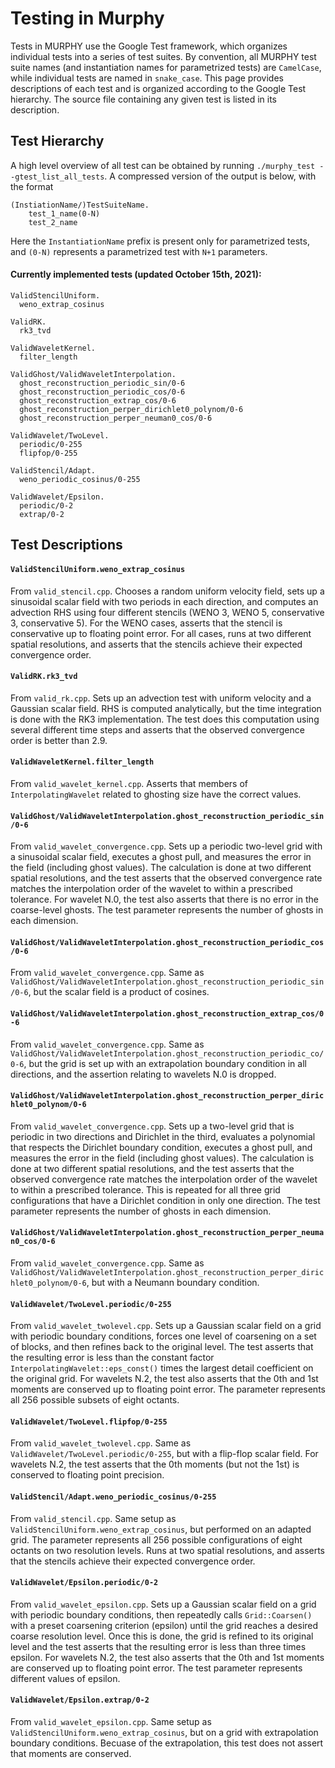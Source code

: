 # Testing in Murphy

Tests in MURPHY use the Google Test framework, which organizes individual tests into a series of test suites. By convention, all MURPHY test suite names (and instantiation names for parametrized tests) are `CamelCase`, while individual tests are named in `snake_case`. This page provides descriptions of each test and is organized according to the Google Test hierarchy. The source file containing any given test is listed in its description. 

## Test Hierarchy 
A high level overview of all test can be obtained by running `./murphy_test --gtest_list_all_tests`. A compressed version of the output is below, with the format

```
(InstiationName/)TestSuiteName.
    test_1_name(0-N)
    test_2_name
```
Here the `InstantiationName` prefix is present only for parametrized tests, and `(0-N)` represents a parametrized test with `N+1` parameters. 

#### Currently implemented tests (updated October 15th, 2021):
```
ValidStencilUniform.
  weno_extrap_cosinus

ValidRK.
  rk3_tvd

ValidWaveletKernel.
  filter_length

ValidGhost/ValidWaveletInterpolation.
  ghost_reconstruction_periodic_sin/0-6
  ghost_reconstruction_periodic_cos/0-6
  ghost_reconstruction_extrap_cos/0-6
  ghost_reconstruction_perper_dirichlet0_polynom/0-6
  ghost_reconstruction_perper_neuman0_cos/0-6

ValidWavelet/TwoLevel.
  periodic/0-255
  flipfop/0-255

ValidStencil/Adapt.
  weno_periodic_cosinus/0-255

ValidWavelet/Epsilon.
  periodic/0-2
  extrap/0-2
```

## Test Descriptions

#### `ValidStencilUniform.weno_extrap_cosinus`
From `valid_stencil.cpp`. Chooses a random uniform velocity field, sets up a sinusoidal scalar field with two periods in each direction, and computes an advection RHS using four different stencils (WENO 3, WENO 5, conservative 3, conservative 5). For the WENO cases, asserts that the stencil is conservative up to floating point error. For all cases, runs at two different spatial resolutions, and asserts that the stencils achieve their expected convergence order.

#### `ValidRK.rk3_tvd` 
From `valid_rk.cpp`. Sets up an advection test with uniform velocity and a Gaussian scalar field. RHS is computed analytically, but the time integration is done with the RK3 implementation. The test does this computation using several different time steps and asserts that the observed convergence order is better than 2.9.

#### `ValidWaveletKernel.filter_length`
From `valid_wavelet_kernel.cpp`. Asserts that members of `InterpolatingWavelet` related to ghosting size have the correct values.

#### `ValidGhost/ValidWaveletInterpolation.ghost_reconstruction_periodic_sin/0-6`
From `valid_wavelet_convergence.cpp`. Sets up a periodic two-level grid with a sinusoidal scalar field, executes a ghost pull, and measures the error in the field (including ghost values). The calculation is done at two different spatial resolutions, and the test asserts that the observed convergence rate matches the interpolation order of the wavelet to within a prescribed tolerance. For wavelet N.0, the test also asserts that there is no error in the coarse-level ghosts. The test parameter represents the number of ghosts in each dimension.

#### `ValidGhost/ValidWaveletInterpolation.ghost_reconstruction_periodic_cos/0-6`
From `valid_wavelet_convergence.cpp`. Same as `ValidGhost/ValidWaveletInterpolation.ghost_reconstruction_periodic_sin/0-6`, but the scalar field is a product of cosines.

#### `ValidGhost/ValidWaveletInterpolation.ghost_reconstruction_extrap_cos/0-6`
From `valid_wavelet_convergence.cpp`. Same as `ValidGhost/ValidWaveletInterpolation.ghost_reconstruction_periodic_co/0-6`, but the grid is set up with an extrapolation boundary condition in all directions, and the assertion relating to wavelets N.0 is dropped.

#### `ValidGhost/ValidWaveletInterpolation.ghost_reconstruction_perper_dirichlet0_polynom/0-6`
From `valid_wavelet_convergence.cpp`. Sets up a two-level grid that is periodic in two directions and Dirichlet in the third, evaluates a polynomial that respects the Dirichlet boundary condition, executes a ghost pull, and measures the error in the field (including ghost values). The calculation is done at two different spatial resolutions, and the test asserts that the observed convergence rate matches the interpolation order of the wavelet to within a prescribed tolerance. This is repeated for all three grid configurations that have a Dirichlet condition in only one direction. The test parameter represents the number of ghosts in each dimension.

#### `ValidGhost/ValidWaveletInterpolation.ghost_reconstruction_perper_neuman0_cos/0-6`
From `valid_wavelet_convergence.cpp`. Same as `ValidGhost/ValidWaveletInterpolation.ghost_reconstruction_perper_dirichlet0_polynom/0-6`, but with a Neumann boundary condition.

#### `ValidWavelet/TwoLevel.periodic/0-255`
From `valid_wavelet_twolevel.cpp`. Sets up a Gaussian scalar field on a grid with periodic boundary conditions, forces one level of coarsening on a set of blocks, and then refines back to the original level. The test asserts that the resulting error is less than the constant factor `InterpolatingWavelet::eps_const()` times the largest detail coefficient on the original grid. For wavelets N.2, the test also asserts that the 0th and 1st moments are conserved up to floating point error. The parameter represents all 256 possible subsets of eight octants.

#### `ValidWavelet/TwoLevel.flipfop/0-255`
From `valid_wavelet_twolevel.cpp`. Same as `ValidWavelet/TwoLevel.periodic/0-255`, but with a flip-flop scalar field. For wavelets N.2, the test asserts that the 0th moments (but not the 1st) is conserved to floating point precision.

#### `ValidStencil/Adapt.weno_periodic_cosinus/0-255`
From `valid_stencil.cpp`. Same setup as `ValidStencilUniform.weno_extrap_cosinus`, but performed on an adapted grid. The parameter represents all 256 possible configurations of eight octants on two resolution levels. Runs at two spatial resolutions, and asserts that the stencils achieve their expected convergence order.

#### `ValidWavelet/Epsilon.periodic/0-2`
From `valid_wavelet_epsilon.cpp`. Sets up a Gaussian scalar field on a grid with periodic boundary conditions, then repeatedly calls `Grid::Coarsen()` with a preset coarsening criterion (epsilon) until the grid reaches a desired coarse resolution level. Once this is done, the grid is refined to its original level and the test asserts that the resulting error is less than three times epsilon. For wavelets N.2, the test also asserts that the 0th and 1st moments are conserved up to floating point error. The test parameter represents different values of epsilon.

#### `ValidWavelet/Epsilon.extrap/0-2`
From `valid_wavelet_epsilon.cpp`. Same setup as `ValidStencilUniform.weno_extrap_cosinus`, but on a grid with extrapolation boundary conditions. Becuase of the extrapolation, this test does not assert that moments are conserved.